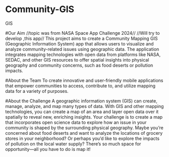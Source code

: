 # Community-GIS
 GIS 

#Our Aim
//topic was from NASA Space App Challenge 2024//
//Will try to develop ,this app// 
This project aims to create a Community Mapping GIS (Geographic Information System) app that
allows users to visualize and analyze community-related issues using geographic data. 
The application integrates mapping technologies with open data from platforms like NASA, SEDAC, 
and other GIS resources to offer spatial insights into physical geography and community concerns, 
such as food deserts or pollution impacts.

#About the Team
To create innovative and user-friendly mobile applications that empower communities to access,
contribute to, and utilize mapping data for a variety of purposes.

#About the Challenge
A geographic information system (GIS) can create, manage, analyze, and map many types of data.
With GIS and other mapping technologies, you can create a map of an area and layer open data over it spatially to reveal new, enriching insights.
Your challenge is to create a map that incorporates open science data to explore how an issue in your community is shaped by the surrounding physical geography.
Maybe you’re concerned about food deserts and want to analyze the locations of grocery stores in your neighborhood?
Or perhaps you’d like to explore the impacts of pollution on the local water supply? 
There’s so much space for opportunity—all you have to do is map it!
